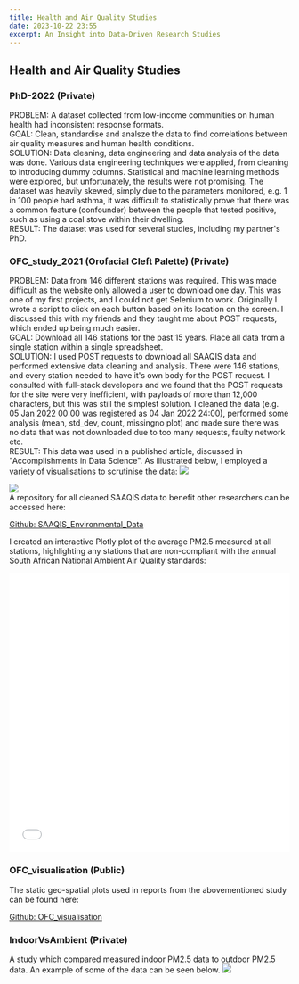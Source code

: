 ```yaml
---
title: Health and Air Quality Studies 
date: 2023-10-22 23:55
excerpt: An Insight into Data-Driven Research Studies
---
```

## Health and Air Quality Studies 

### PhD-2022 (Private)
<span class='text-g'>PROBLEM:</span> A dataset collected from low-income communities on human health had inconsistent response formats.
<br>
<span class='text-g'>GOAL:</span> Clean, standardise and analsze the data to find correlations between air quality measures and human health conditions.
<br>
<span class='text-g'>SOLUTION:</span> Data cleaning, data engineering and data analysis of the data was done.  Various data engineering techniques were applied, from cleaning to introducing dummy columns. Statistical and machine learning methods were explored, but unfortunately, the results were not promising. The dataset was heavily skewed, simply due to the parameters monitored, e.g. 1 in 100 people had asthma, it was difficult to statistically prove that there was a common feature (confounder) between the people that tested positive, such as using a coal stove within their dwelling. 
<br>
<span class='text-g'>RESULT:</span> The dataset was used for several studies, including my partner's PhD.

### OFC_study_2021 (Orofacial Cleft Palette) (Private)
<span class='text-g'>PROBLEM:</span> Data from 146 different stations was required. This was made difficult as the website only allowed a user to download one day. This was one of my first projects, and I could not get Selenium to work. Originally I wrote a script to click on each button based on its location on the screen. I discussed this with my friends and they taught me about POST requests, which ended up being much easier. 
<br>
<span class='text-g'>GOAL:</span> Download all 146 stations for the past 15 years. Place all data from a single station within a single spreadsheet.
<br>
<span class='text-g'>SOLUTION:</span> I used POST requests to download all SAAQIS data and performed extensive data cleaning and analysis. There were 146 stations, and every station needed to have it's own body for the POST request. I consulted with full-stack developers and we found that the POST requests for the site were very inefficient, with payloads of more than 12,000 characters, but this was still the simplest solution. I cleaned the data (e.g. 05 Jan 2022 00:00 was registered as 04 Jan 2022 24:00), performed some analysis (mean, std_dev, count, missingno plot) and made sure there was no data that was not downloaded due to too many requests, faulty network etc.
<br>
<span class='text-g'>RESULT:</span> This data was used in a published article, discussed in "Accomplishments in Data Science". As illustrated below, I employed a variety of visualisations to scrutinise the data:
<a href="AQ_msno_plot.png" target="_blank"> 
    <img src="AQ_msno_plot.png">
</a>
<br>

<a href="AQ_post_tracking.png" target="_blank"> 
    <img src="AQ_post_tracking.png">
</a>
<br>
A repository for all cleaned SAAQIS data to benefit other researchers can be accessed here:

[Github: SAAQIS_Environmental_Data](https://github.com/GarethMurray/SAAQIS_Environmental_Data)

I created an interactive Plotly plot of the average PM2.5 measured at all stations, highlighting any stations that are non-compliant with the annual South African National Ambient Air Quality standards:
<iframe src="SA - Average PM2.5 (compliance)_2022.05.05.html" width="100%" height="500px" frameborder="0"></iframe>

### OFC_visualisation (Public)
The static geo-spatial plots used in reports from the abovementioned study can be found here:

[Github: OFC_visualisation](https://github.com/GarethMurray/OFC_visualisation)

### IndoorVsAmbient (Private)
A study which compared measured indoor PM2.5 data to outdoor PM2.5 data. An example of some of the data can be seen below.
<a href="output.png" target="_blank"> 
    <img src="output.png">
</a>
